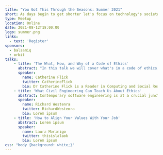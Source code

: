 ```yaml
---
title: "You Got This Through the Seasons: Summer 2021"
short: As days begin to get shorter let's focus on technology's societal and ethical impacts. This event is run by Olu Niyi-Awosusi & Kevin Lewis.
type: Meetup
location: Online
date: 2021-08-12T18:00:00
logo: summer.png
links:
  - text: 'Register'
sponsors:
  - balsamiq
  - orbit
talks:
    - title: 'The What, How, and Why of a Code of Ethics'
      abstract: "In this talk we will cover what's in a code of ethics, and why should you care about it. Go behind the scenes with an ethicist and co-author of the Association of Computing Machinery's (ACM) new code of ethics that affects hundreds of thousands of computing professionals and get some answers to the following: What is a Code of Ethics? Why bother updating the old code, or having one at all? What's the code asking me to do, and why? How can I practically use the code? How did you decide whether something is good or bad, or whether something should be included in the code? What if my boss thinks codes of ethics are for losers? What if I work in the military/security/etc. domain? How is this code different from all the other codes out there? What happens if I break the Code of Ethics?"
      speaker:
        name: Catherine Flick
        twitter: CatherineFlick
        bio: Dr Catherine Flick is a Reader in Computing and Social Responsibility in the Centre for Computing and Social Responsibility at De Montfort University. She is very excited about the social and ethical impact of technologies, and how we can make sure that development of a new technology creates a positive impact.
    - title: 'What Civil Engineering Can Teach Us About Ethics'
      abstract: Contemporary software engineering is at a crucial juncture in the evolution as a discipline. We’re professionalizing and expanding our abilities, but in doing so we’re encountering dramatic new risks and venturing into new ethical territory. In this way, we share similarities with the expansion of traditional civil engineering during the industrial revolution. In this talk I’ll discuss what lessons can we learn from that industry, and how we can try to avoid making some of the same mistakes. I’ll also give a basic introduction to engineering ethics, discuss some examples of ethical problems from my own career, and explore how we can try to improve our ethical decision-making by incorporating ethical reasoning into the different stages of our work.
      speaker:
        name: Richard Westenra
        twitter: RichardWestenra
        bio: Lorem ipsum
    - title: 'How to Align Your Values With Your Job'
      abstract: Lorem ipsum
      speaker:
        name: Laura Morinigo
        twitter: thisislalaok
        bio: Lorem ipsum
css: "body {background: white;}"
---
```


